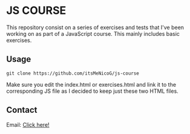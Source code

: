 # JS COURSE

This repository consist on a series of exercises and tests that I've been working on as part of a JavaScript course. This mainly includes basic exercises. 

## Usage

```git
git clone https://github.com/itsMeNicoG/js-course
```
Make sure you edit the index.html or exercises.html and link it to the corresponding JS file as I decided to keep just these two HTML files.

## Contact

Email: [Click here!](mailto:nicolasgongora28@gmail.com?subject=[GitHub])
